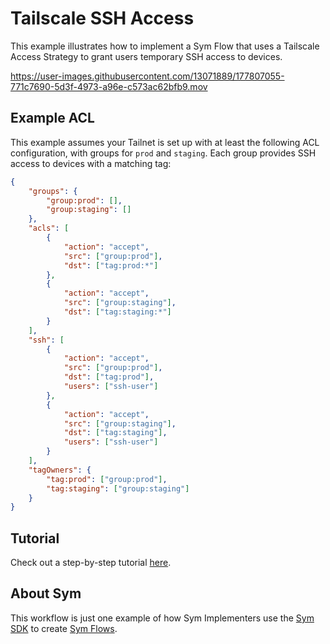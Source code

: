 # Tailscale SSH Access

This example illustrates how to implement a Sym Flow that uses a Tailscale Access Strategy to grant users temporary SSH access to devices.

https://user-images.githubusercontent.com/13071889/177807055-771c7690-5d3f-4973-a96e-c573ac62bfb9.mov

## Example ACL

This example assumes your Tailnet is set up with at least the following ACL configuration, with groups for `prod` and `staging`. Each group provides SSH access to devices with a matching tag:

```json
{
    "groups": {
        "group:prod": [],
        "group:staging": []
    },
    "acls": [
        {
            "action": "accept",
            "src": ["group:prod"],
            "dst": ["tag:prod:*"]
        },
        {
            "action": "accept",
            "src": ["group:staging"],
            "dst": ["tag:staging:*"]
        }
    ],
    "ssh": [
        {
            "action": "accept",
            "src": ["group:prod"],
            "dst": ["tag:prod"],
            "users": ["ssh-user"]
        },
        {
            "action": "accept",
            "src": ["group:staging"],
            "dst": ["tag:staging"],
            "users": ["ssh-user"]
        }
    ],
    "tagOwners": {
        "tag:prod": ["group:prod"],
        "tag:staging": ["group:staging"]
    }
}

```

## Tutorial

Check out a step-by-step tutorial [here](https://docs.symops.com/docs/tailscale).

## About Sym

This workflow is just one example of how Sym Implementers use the [Sym SDK](https://docs.symops.com/docs) to create [Sym Flows](https://docs.symops.com/docs/sym-access-flows).

